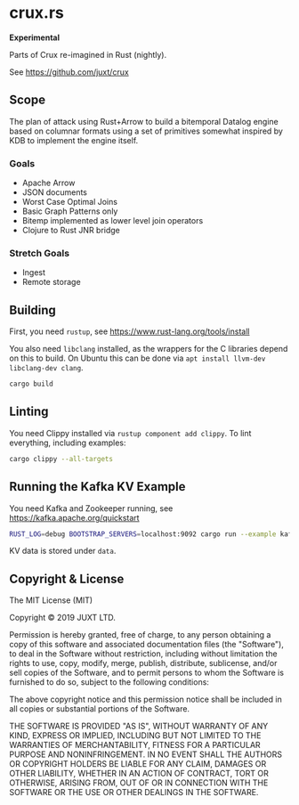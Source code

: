 # crux.rs

**Experimental**

Parts of Crux re-imagined in Rust (nightly).

See https://github.com/juxt/crux

## Scope

The plan of attack using Rust+Arrow to build a bitemporal Datalog
engine based on columnar formats using a set of primitives somewhat
inspired by KDB to implement the engine itself.

### Goals

* Apache Arrow
* JSON documents
* Worst Case Optimal Joins
* Basic Graph Patterns only
* Bitemp implemented as lower level join operators
* Clojure to Rust JNR bridge

### Stretch Goals

* Ingest
* Remote storage

## Building

First, you need `rustup`, see https://www.rust-lang.org/tools/install

You also need `libclang` installed, as the wrappers for the C
libraries depend on this to build. On Ubuntu this can be done via `apt
install llvm-dev libclang-dev clang`.

```bash
cargo build
```

## Linting

You need Clippy installed via `rustup component add clippy`. To lint
everything, including examples:

```bash
cargo clippy --all-targets
```

## Running the Kafka KV Example

You need Kafka and Zookeeper running, see https://kafka.apache.org/quickstart

``` bash
RUST_LOG=debug BOOTSTRAP_SERVERS=localhost:9092 cargo run --example kafka_kv_store
```

KV data is stored under `data`.

## Copyright & License

The MIT License (MIT)

Copyright © 2019 JUXT LTD.

Permission is hereby granted, free of charge, to any person obtaining a copy of
this software and associated documentation files (the "Software"), to deal in
the Software without restriction, including without limitation the rights to
use, copy, modify, merge, publish, distribute, sublicense, and/or sell copies
of the Software, and to permit persons to whom the Software is furnished to do
so, subject to the following conditions:

The above copyright notice and this permission notice shall be included in all
copies or substantial portions of the Software.

THE SOFTWARE IS PROVIDED "AS IS", WITHOUT WARRANTY OF ANY KIND, EXPRESS OR
IMPLIED, INCLUDING BUT NOT LIMITED TO THE WARRANTIES OF MERCHANTABILITY,
FITNESS FOR A PARTICULAR PURPOSE AND NONINFRINGEMENT. IN NO EVENT SHALL THE
AUTHORS OR COPYRIGHT HOLDERS BE LIABLE FOR ANY CLAIM, DAMAGES OR OTHER
LIABILITY, WHETHER IN AN ACTION OF CONTRACT, TORT OR OTHERWISE, ARISING FROM,
OUT OF OR IN CONNECTION WITH THE SOFTWARE OR THE USE OR OTHER DEALINGS IN THE
SOFTWARE.
